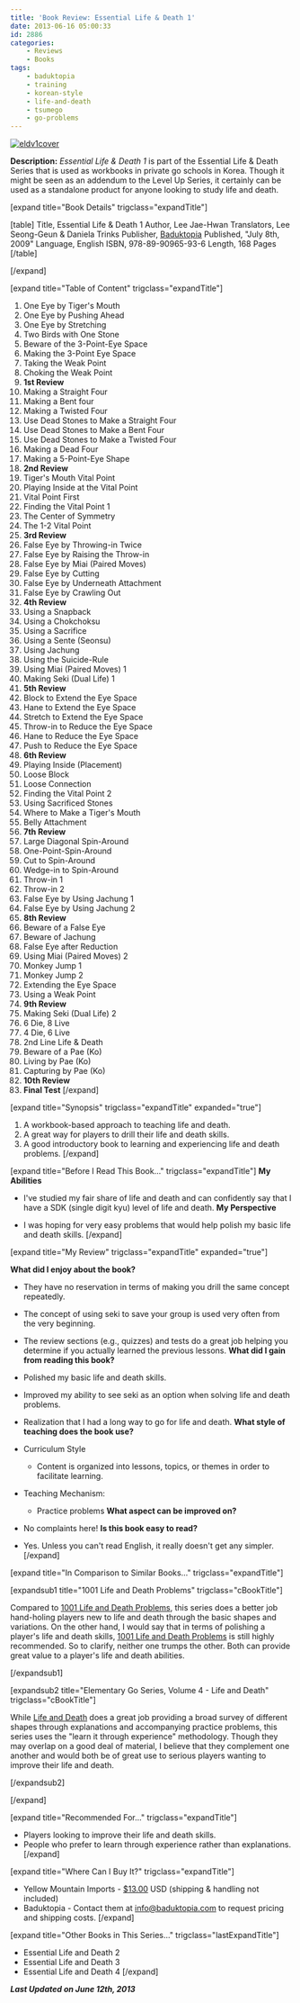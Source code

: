 ```yaml
---
title: 'Book Review: Essential Life & Death 1'
date: 2013-06-16 05:00:33
id: 2886
categories:
	- Reviews
	- Books
tags:
	- baduktopia
	- training
	- korean-style
	- life-and-death
	- tsumego
	- go-problems
---
```


[![eldv1cover](http://www.bengozen.com/wp-content/uploads/2013/06/eldv1cover.jpg)](http://www.bengozen.com/wp-content/uploads/2013/06/eldv1cover.jpg)

**Description:** _Essential Life &amp; Death 1_ is part of the Essential Life &amp; Death Series that is used as workbooks in private go schools in Korea. Though it might be seen as an addendum to the Level Up Series, it certainly can be used as a standalone product for anyone looking to study life and death.

<!--more-->

[expand title="Book Details" trigclass="expandTitle"]

[table]
Title, Essential Life &amp; Death 1
Author, Lee Jae-Hwan
Translators, Lee Seong-Geun &amp; Daniela Trinks
Publisher, [Baduktopia](http://www.baduktopia.com)
Published, "July 8th, 2009"
Language, English
ISBN, 978-89-90965-93-6
Length, 168 Pages
[/table]

[/expand]

[expand title="Table of Content" trigclass="expandTitle"]

1.  One Eye by Tiger's Mouth
2.  One Eye by Pushing Ahead
3.  One Eye by Stretching
4.  Two Birds with One Stone
5.  Beware of the 3-Point-Eye Space
6.  Making the 3-Point Eye Space
7.  Taking the Weak Point
8.  Choking the Weak Point
9.  **1st Review**
10.  Making a Straight Four
11.  Making a Bent four
12.  Making a Twisted Four
13.  Use Dead Stones to Make a Straight Four
14.  Use Dead Stones to Make a Bent Four
15.  Use Dead Stones to Make a Twisted Four
16.  Making a Dead Four
17.  Making a 5-Point-Eye Shape
18.  **2nd Review**
19.  Tiger's Mouth Vital Point
20.  Playing Inside at the Vital Point
21.  Vital Point First
22.  Finding the Vital Point 1
23.  The Center of Symmetry
24.  The 1-2 Vital Point
25.  **3rd Review**
26.  False Eye by Throwing-in Twice
27.  False Eye by Raising the Throw-in
28.  False Eye by Miai (Paired Moves)
29.  False Eye by Cutting
30.  False Eye by Underneath Attachment
31.  False Eye by Crawling Out
32.  **4th Review**
33.  Using a Snapback
34.  Using a Chokchoksu
35.  Using a Sacrifice
36.  Using a Sente (Seonsu)
37.  Using Jachung
38.  Using the Suicide-Rule
39.  Using Miai (Paired Moves) 1
40.  Making Seki (Dual Life) 1
41.  **5th Review**
42.  Block to Extend the Eye Space
43.  Hane to Extend the Eye Space
44.  Stretch to Extend the Eye Space
45.  Throw-in to Reduce the Eye Space
46.  Hane to Reduce the Eye Space
47.  Push to Reduce the Eye Space
48.  **6th Review**
49.  Playing Inside (Placement)
50.  Loose Block
51.  Loose Connection
52.  Finding the Vital Point 2
53.  Using Sacrificed Stones
54.  Where to Make a Tiger's Mouth
55.  Belly Attachment
56.  **7th Review**
57.  Large Diagonal Spin-Around
58.  One-Point-Spin-Around
59.  Cut to Spin-Around
60.  Wedge-in to Spin-Around
61.  Throw-in 1
62.  Throw-in 2
63.  False Eye by Using Jachung 1
64.  False Eye by Using Jachung 2
65.  **8th Review**
66.  Beware of a False Eye
67.  Beware of Jachung
68.  False Eye after Reduction
69.  Using Miai (Paired Moves) 2
70.  Monkey Jump 1
71.  Monkey Jump 2
72.  Extending the Eye Space
73.  Using a Weak Point
74.  **9th Review**
75.  Making Seki (Dual Life) 2
76.  6 Die, 8 Live
77.  4 Die, 6 Live
78.  2nd Line Life &amp; Death
79.  Beware of a Pae (Ko)
80.  Living by Pae (Ko)
81.  Capturing by Pae (Ko)
82.  **10th Review**
83.  **Final Test**
[/expand]

[expand title="Synopsis" trigclass="expandTitle" expanded="true"]

1.  A workbook-based approach to teaching life and death.
2.  A great way for players to drill their life and death skills.
3.  A good introductory book to learning and experiencing life and death problems.
[/expand]

[expand title="Before I Read This Book..." trigclass="expandTitle"]
**My Abilities**

*   I've studied my fair share of life and death and can confidently say that I have a SDK (single digit kyu) level of life and death.
**My Perspective**

*   I was hoping for very easy problems that would help polish my basic life and death skills.
[/expand]

[expand title="My Review" trigclass="expandTitle" expanded="true"]

**What did I enjoy about the book?**

*   They have no reservation in terms of making you drill the same concept repeatedly.
*   The concept of using seki to save your group is used very often from the very beginning.
*   The review sections (e.g., quizzes) and tests do a great job helping you determine if you actually learned the previous lessons.
**What did I gain from reading this book?**

*   Polished my basic life and death skills.
*   Improved my ability to see seki as an option when solving life and death problems.
*   Realization that I had a long way to go for life and death.
**What style of teaching does the book use?**

*   Curriculum Style

    *   Content is organized into lessons, topics, or themes in order to facilitate learning.

*   Teaching Mechanism:

    *   Practice problems
**What aspect can be improved on?**

*   No complaints here!
**Is this book easy to read?**

*   Yes. Unless you can't read English, it really doesn't get any simpler.
[/expand]

[expand title="In Comparison to Similar Books..." trigclass="expandTitle"]

[expandsub1 title="1001 Life and Death Problems" trigclass="cBookTitle"]

Compared to [1001 Life and Death Problems](http://www.bengozen.com/book-review-1001-life-and-death-problems/ "Book Review: 1001 Life and Death Problems"), this series does a better job hand-holing players new to life and death through the basic shapes and variations. On the other hand, I would say that in terms of polishing a player's life and death skills, [1001 Life and Death Problems](http://www.bengozen.com/book-review-1001-life-and-death-problems/ "Book Review: 1001 Life and Death Problems") is still highly recommended. So to clarify, neither one trumps the other. Both can provide great value to a player's life and death abilities.

[/expandsub1]

[expandsub2 title="Elementary Go Series, Volume 4 - Life and Death" trigclass="cBookTitle"]

While [Life and Death](http://www.bengozen.com/book-review-life-and-death/ "Book Review: Life and Death") does a great job providing a broad survey of different shapes through explanations and accompanying practice problems, this series uses the "learn it through experience" methodology. Though they may overlap on a good deal of material, I believe that they complement one another and would both be of great use to serious players wanting to improve their life and death.

[/expandsub2]

[/expand]

[expand title="Recommended For..." trigclass="expandTitle"]

*   Players looking to improve their life and death skills.
*   People who prefer to learn through experience rather than explanations.
[/expand]

[expand title="Where Can I Buy It?" trigclass="expandTitle"]

*   Yellow Mountain Imports - [$13.00](https://www.ymimports.com/p-1413-essential-life-death-1-15-10-kyu.aspx#.Ua-kqUCvP2s) USD (shipping &amp; handling not included)
*   Baduktopia - Contact them at info@baduktopia.com to request pricing and shipping costs.
[/expand]

[expand title="Other Books in This Series..." trigclass="lastExpandTitle"]

*   Essential Life and Death 2
*   Essential Life and Death 3
*   Essential Life and Death 4
[/expand]

_**Last Updated on June 12th, 2013**_